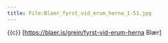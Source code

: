 ```yaml
---
title: File:Blaer_fyrst_vid_erum_herna_1-51.jpg
---
```


{{c}} [https://blaer.is/grein/fyrst-vid-erum-herna Blær]
